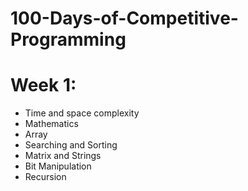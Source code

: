# 100-Days-of-Competitive-Programming
# Week 1: 
- Time and space complexity
- Mathematics
- Array
- Searching and Sorting
- Matrix and Strings
- Bit Manipulation
- Recursion
